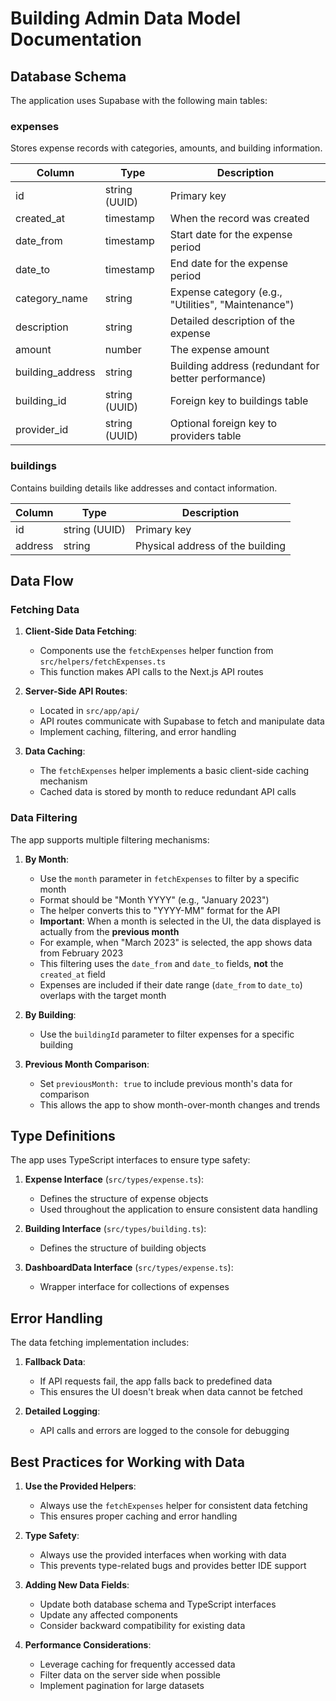 # Building Admin Data Model Documentation

## Database Schema

The application uses Supabase with the following main tables:

### expenses

Stores expense records with categories, amounts, and building information.

| Column           | Type          | Description                                         |
| ---------------- | ------------- | --------------------------------------------------- |
| id               | string (UUID) | Primary key                                         |
| created_at       | timestamp     | When the record was created                         |
| date_from        | timestamp     | Start date for the expense period                   |
| date_to          | timestamp     | End date for the expense period                     |
| category_name    | string        | Expense category (e.g., "Utilities", "Maintenance") |
| description      | string        | Detailed description of the expense                 |
| amount           | number        | The expense amount                                  |
| building_address | string        | Building address (redundant for better performance) |
| building_id      | string (UUID) | Foreign key to buildings table                      |
| provider_id      | string (UUID) | Optional foreign key to providers table             |

### buildings

Contains building details like addresses and contact information.

| Column  | Type          | Description                      |
| ------- | ------------- | -------------------------------- |
| id      | string (UUID) | Primary key                      |
| address | string        | Physical address of the building |

## Data Flow

### Fetching Data

1. **Client-Side Data Fetching**:

   - Components use the `fetchExpenses` helper function from `src/helpers/fetchExpenses.ts`
   - This function makes API calls to the Next.js API routes

2. **Server-Side API Routes**:

   - Located in `src/app/api/`
   - API routes communicate with Supabase to fetch and manipulate data
   - Implement caching, filtering, and error handling

3. **Data Caching**:
   - The `fetchExpenses` helper implements a basic client-side caching mechanism
   - Cached data is stored by month to reduce redundant API calls

### Data Filtering

The app supports multiple filtering mechanisms:

1. **By Month**:

   - Use the `month` parameter in `fetchExpenses` to filter by a specific month
   - Format should be "Month YYYY" (e.g., "January 2023")
   - The helper converts this to "YYYY-MM" format for the API
   - **Important**: When a month is selected in the UI, the data displayed is actually from the **previous month**
   - For example, when "March 2023" is selected, the app shows data from February 2023
   - This filtering uses the `date_from` and `date_to` fields, **not** the `created_at` field
   - Expenses are included if their date range (`date_from` to `date_to`) overlaps with the target month

2. **By Building**:

   - Use the `buildingId` parameter to filter expenses for a specific building

3. **Previous Month Comparison**:
   - Set `previousMonth: true` to include previous month's data for comparison
   - This allows the app to show month-over-month changes and trends

## Type Definitions

The app uses TypeScript interfaces to ensure type safety:

1. **Expense Interface** (`src/types/expense.ts`):

   - Defines the structure of expense objects
   - Used throughout the application to ensure consistent data handling

2. **Building Interface** (`src/types/building.ts`):

   - Defines the structure of building objects

3. **DashboardData Interface** (`src/types/expense.ts`):
   - Wrapper interface for collections of expenses

## Error Handling

The data fetching implementation includes:

1. **Fallback Data**:

   - If API requests fail, the app falls back to predefined data
   - This ensures the UI doesn't break when data cannot be fetched

2. **Detailed Logging**:
   - API calls and errors are logged to the console for debugging

## Best Practices for Working with Data

1. **Use the Provided Helpers**:

   - Always use the `fetchExpenses` helper for consistent data fetching
   - This ensures proper caching and error handling

2. **Type Safety**:

   - Always use the provided interfaces when working with data
   - This prevents type-related bugs and provides better IDE support

3. **Adding New Data Fields**:

   - Update both database schema and TypeScript interfaces
   - Update any affected components
   - Consider backward compatibility for existing data

4. **Performance Considerations**:
   - Leverage caching for frequently accessed data
   - Filter data on the server side when possible
   - Implement pagination for large datasets
